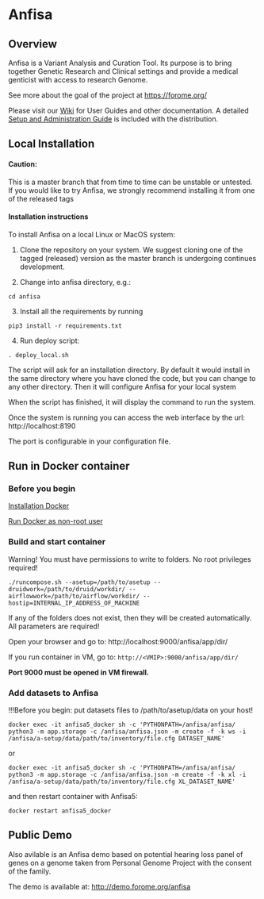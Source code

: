 # Anfisa

## Overview

Anfisa is a Variant Analysis and Curation Tool. Its purpose is to 
bring together Genetic Research and Clinical settings and provide a 
medical genticist with access to research Genome.

See more about the goal of the project at https://forome.org/  

Please visit our [Wiki](https://github.com/ForomePlatform/anfisa/wiki) 
for User Guides and other documentation. 
A detailed [Setup and Administration Guide](https://github.com/ForomePlatform/anfisa/blob/master/Anfisa%20v.0.5%20Setup%20%26%20Administration%20Reference.pdf) is included with the distribution. 

## Local Installation

#### Caution:
This is a master branch that from time to time can be unstable or untested.
If you would like to try Anfisa, we strongly recommend installing it from one 
of the released tags 


#### Installation instructions

To install Anfisa on a local Linux or MacOS system:

1. Clone the repository on your system. We suggest cloning one of 
the tagged (released) version as the master branch is undergoing 
continues development.

2. Change into anfisa directory, e.g.:

`cd anfisa`

3. Install all the requirements by running 

`pip3 install -r requirements.txt`

4. Run deploy script:

`. deploy_local.sh`

The script will ask for an installation directory. 
By default it would install in the same directory 
where you have cloned the code, but you can 
change to any other directory. 
Then it will configure Anfisa for your local system

When the script has finished, it will display 
the command to run the system. 

Once the system is running you can access 
the web interface by the url: http://localhost:8190 

The port is configurable in your configuration file.

## Run in Docker container

### Before you begin
[Installation Docker](https://docs.docker.com/engine/install/ubuntu/#install-using-the-repository)

[Run Docker as non-root user](https://docs.docker.com/engine/install/linux-postinstall/#manage-docker-as-a-non-root-user)

### Build and start container

Warning!
You must have permissions to write to folders. No root privileges required!

`./runcompose.sh --asetup=/path/to/asetup --druidwork=/path/to/druid/workdir/ --airflowwork=/path/to/airflow/workdir/ --hostip=INTERNAL_IP_ADDRESS_OF_MACHINE`

If any of the folders does not exist, then they will be created automatically. All parameters are required!

Open your browser and go to: http://localhost:9000/anfisa/app/dir/

If you run container in VM, go to: `http://<VMIP>:9000/anfisa/app/dir/`

**Port 9000 must be opened in VM firewall.**

### Add datasets to Anfisa

!!!Before you begin: put datasets files to /path/to/asetup/data on your host!

`docker exec -it anfisa5_docker sh -c 'PYTHONPATH=/anfisa/anfisa/ python3 -m app.storage -c /anfisa/anfisa.json -m create -f -k ws -i /anfisa/a-setup/data/path/to/inventory/file.cfg DATASET_NAME'`

or

`docker exec -it anfisa5_docker sh -c 'PYTHONPATH=/anfisa/anfisa/ python3 -m app.storage -c /anfisa/anfisa.json -m create -f -k xl -i /anfisa/a-setup/data/path/to/inventory/file.cfg XL_DATASET_NAME'`

and then restart container with Anfisa5:

`docker restart anfisa5_docker`

## Public Demo 

Also avilable is an Anfisa demo based on potential 
hearing loss panel of genes on a genome taken 
from Personal Genome Project with the consent of
the family.

The demo is available at: http://demo.forome.org/anfisa

 
